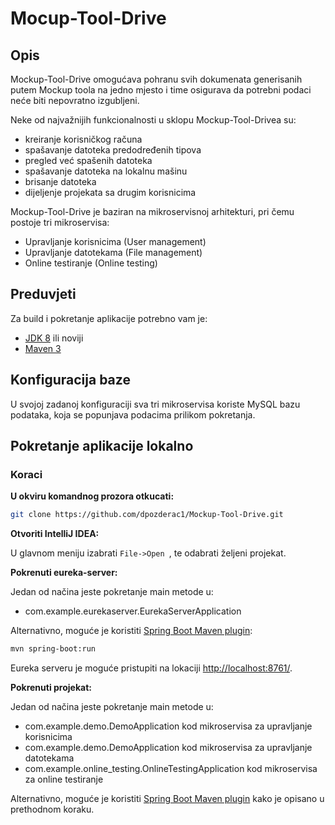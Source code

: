 Mocup-Tool-Drive
==

## Opis

Mockup-Tool-Drive omogućava pohranu svih dokumenata generisanih putem Mockup toola na jedno mjesto i time osigurava da potrebni podaci neće biti nepovratno izgubljeni. 

Neke od najvažnijih funkcionalnosti u sklopu Mockup-Tool-Drivea su: 
* kreiranje korisničkog računa
* spašavanje datoteka predodređenih tipova
* pregled već spašenih datoteka 
* spašavanje datoteka na lokalnu mašinu
* brisanje datoteka
* dijeljenje projekata sa drugim korisnicima

Mockup-Tool-Drive je baziran na mikroservisnoj arhitekturi, pri čemu postoje tri mikroservisa:
* Upravljanje korisnicima (User management)
* Upravljanje datotekama (File management)
* Online testiranje (Online testing)

## Preduvjeti

Za build i pokretanje aplikacije potrebno vam je:
* [JDK 8](https://www.oracle.com/java/technologies/javase-jdk8-downloads.html) ili noviji
* [Maven 3](https://maven.apache.org/)

## Konfiguracija baze
U svojoj zadanoj konfiguraciji sva tri mikroservisa koriste MySQL bazu podataka, koja se popunjava podacima prilikom pokretanja.

## Pokretanje aplikacije lokalno

### Koraci

**U okviru komandnog prozora otkucati:**
```bash
git clone https://github.com/dpozderac1/Mockup-Tool-Drive.git
```
**Otvoriti IntelliJ IDEA:**

U glavnom meniju izabrati ```
                          File->Open 
                          ```, te odabrati željeni projekat.

**Pokrenuti eureka-server:**

Jedan od načina jeste pokretanje main metode u:
* com.example.eurekaserver.EurekaServerApplication

Alternativno, moguće je koristiti [Spring Boot Maven plugin](https://docs.spring.io/spring-boot/docs/current/reference/html/build-tool-plugins.html#build-tool-plugins-maven-plugin):
```bash
mvn spring-boot:run
```

Eureka serveru je moguće pristupiti na lokaciji [http://localhost:8761/](http://localhost:8761/).

**Pokrenuti projekat:**

Jedan od načina jeste pokretanje main metode u:
* com.example.demo.DemoApplication kod mikroservisa za upravljanje korisnicima
* com.example.demo.DemoApplication kod mikroservisa za upravljanje datotekama
* com.example.online_testing.OnlineTestingApplication kod mikroservisa za online testiranje

Alternativno, moguće je koristiti [Spring Boot Maven plugin](https://docs.spring.io/spring-boot/docs/current/reference/html/build-tool-plugins.html#build-tool-plugins-maven-plugin)
kako je opisano u prethodnom koraku.









